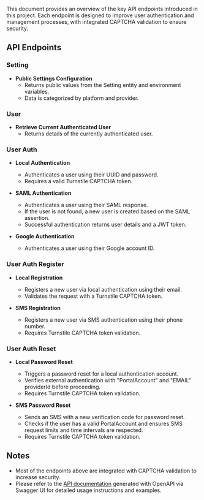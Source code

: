 This document provides an overview of the key API endpoints introduced in this project. Each endpoint is designed to
improve user authentication and management processes, with integrated CAPTCHA validation to ensure security.

## API Endpoints

### Setting

- **Public Settings Configuration**
    - Returns public values from the Setting entity and environment variables.
    - Data is categorized by platform and provider.

### User

- **Retrieve Current Authenticated User**
    - Returns details of the currently authenticated user.

### User Auth

- **Local Authentication**
    - Authenticates a user using their UUID and password.
    - Requires a valid Turnstile CAPTCHA token.

- **SAML Authentication**
    - Authenticates a user using their SAML response.
    - If the user is not found, a new user is created based on the SAML assertion.
    - Successful authentication returns user details and a JWT token.

- **Google Authentication**
    - Authenticates a user using their Google account ID.

### User Auth Register

- **Local Registration**
    - Registers a new user via local authentication using their email.
    - Validates the request with a Turnstile CAPTCHA token.

- **SMS Registration**
    - Registers a new user via SMS authentication using their phone number.
    - Requires Turnstile CAPTCHA token validation.

### User Auth Reset

- **Local Password Reset**
    - Triggers a password reset for a local authentication account.
    - Verifies external authentication with "PortalAccount" and "EMAIL" providerId before proceeding.
    - Requires Turnstile CAPTCHA token validation.

- **SMS Password Reset**
    - Sends an SMS with a new verification code for password reset.
    - Checks if the user has a valid PortalAccount and ensures SMS request limits and time intervals are respected.
    - Requires Turnstile CAPTCHA token validation.

## Notes

- Most of the endpoints above are integrated with CAPTCHA validation to increase security.
- Please refer to the [API documentation](docs/index.html) generated with OpenAPI via Swagger UI for detailed usage
  instructions and examples.
